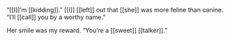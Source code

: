 “[[I]]’m [[kidding]].” [[I]] [[left]] out that [[she]] was more feline than canine. “I’ll [[call]] you by a worthy name.”

Her smile was my reward. “You’re a [[sweet]] [[talker]].”